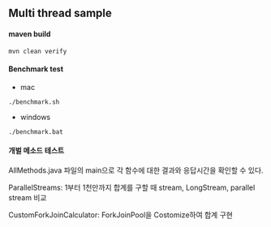 ## Multi thread sample

#### maven build

```
mvn clean verify
```

#### Benchmark test

- mac
```
./benchmark.sh
```

- windows

```
./benchmark.bat
```

#### 개벌 메소드 테스트

AllMethods.java 파일의 main으로 각 함수에 대한 결과와 응답시간을 확인할 수 있다.

ParallelStreams: 1부터 1천만까지 합계를 구할 때 stream, LongStream, parallel stream 비교

CustomForkJoinCalculator: ForkJoinPool을 Costomize하여 합계 구현